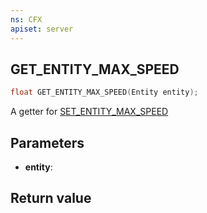 ```yaml
---
ns: CFX
apiset: server
---
```

## GET_ENTITY_MAX_SPEED

```c
float GET_ENTITY_MAX_SPEED(Entity entity);
```

A getter for [SET_ENTITY_MAX_SPEED](#_0x0E46A3FCBDE2A1B1)

## Parameters
* **entity**:

## Return value